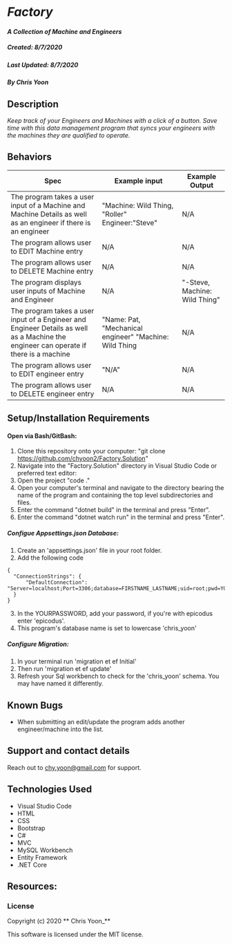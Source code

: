 #  _Factory_

#### _A Collection of Machine and Engineers_
##### __Created:__ 8/7/2020
##### __Last Updated:__ 8/7/2020 
##### By _**Chris Yoon**_  

## Description

_Keep track of your Engineers and Machines with a click of a button. Save time with this data management program that syncs your engineers with the machines they are qualified to operate._

## Behaviors

| Spec| Example input | Example Output
| ----------- | ----------- | ----------- |
| The program takes a user input of a Machine and Machine Details as well as an engineer if there is an engineer | "Machine: Wild Thing, "Roller" Engineer:"Steve" | N/A |
| The program allows user to EDIT Machine entry | N/A | N/A |
| The program allows user to DELETE Machine entry | N/A | N/A |
| The program displays user inputs of Machine and Engineer | N/A | "-Steve, Machine: Wild Thing"|
| The program takes a user input of a Engineer and Engineer Details as well as a Machine the engineer can operate if there is a machine | "Name: Pat, "Mechanical engineer" "Machine: Wild Thing | N/A |
| The program allows user to EDIT engineer entry | "N/A"  | N/A |
| The program allows user to DELETE engineer entry | N/A | N/A |

## Setup/Installation Requirements

#### Open via Bash/GitBash:

1. Clone this repository onto your computer:
    "git clone https://github.com/chyoon2/Factory.Solution"
2. Navigate into the "Factory.Solution" directory in Visual Studio Code or preferred text editor:
3. Open the project
    "code ."
4. Open your computer's terminal and navigate to the directory bearing the name of the program and containing the top level subdirectories and files.
5. Enter the command "dotnet build" in the terminal and press "Enter".
6. Enter the command "dotnet watch run" in the terminal and press "Enter".

##### Configue Appsettings.json Database:
1. Create an 'appsettings.json' file in your root folder.
2. Add the following code
```
{
  "ConnectionStrings": {
      "DefaultConnection": "Server=localhost;Port=3306;database=FIRSTNAME_LASTNAME;uid=root;pwd=YOURPASSWORD"
  }
}
```
3. In the YOURPASSWORD, add your password, if you're with epicodus enter 'epicodus'.
4. This program's database name is set to lowercase 'chris_yoon'

##### Configure Migration:
1. In your terminal run 'migration et ef Initial'
2. Then run 'migration et ef update'
3. Refresh your Sql workbench to check for the 'chris_yoon' schema. You may have named it differently.

## Known Bugs

* When submitting an edit/update the program adds another engineer/machine into the list.

## Support and contact details
Reach out to chy.yoon@gmail.com for support.

## Technologies Used

* Visual Studio Code
* HTML
* CSS
* Bootstrap
* C#
* MVC
* MySQL Workbench
* Entity Framework
* .NET Core

## Resources:

### License

Copyright (c) 2020 ** Chris Yoon_**

This software is licensed under the MIT license.